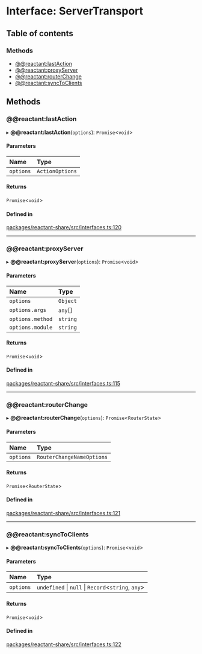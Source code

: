 # Interface: ServerTransport

## Table of contents

### Methods

- [@@reactant:lastAction](ServerTransport.md#@@reactant:lastaction)
- [@@reactant:proxyServer](ServerTransport.md#@@reactant:proxyserver)
- [@@reactant:routerChange](ServerTransport.md#@@reactant:routerchange)
- [@@reactant:syncToClients](ServerTransport.md#@@reactant:synctoclients)

## Methods

### @@reactant:lastAction

▸ **@@reactant:lastAction**(`options`): `Promise`<`void`\>

#### Parameters

| Name | Type |
| :------ | :------ |
| `options` | `ActionOptions` |

#### Returns

`Promise`<`void`\>

#### Defined in

[packages/reactant-share/src/interfaces.ts:120](https://github.com/unadlib/reactant/blob/f9546913/packages/reactant-share/src/interfaces.ts#L120)

___

### @@reactant:proxyServer

▸ **@@reactant:proxyServer**(`options`): `Promise`<`void`\>

#### Parameters

| Name | Type |
| :------ | :------ |
| `options` | `Object` |
| `options.args` | `any`[] |
| `options.method` | `string` |
| `options.module` | `string` |

#### Returns

`Promise`<`void`\>

#### Defined in

[packages/reactant-share/src/interfaces.ts:115](https://github.com/unadlib/reactant/blob/f9546913/packages/reactant-share/src/interfaces.ts#L115)

___

### @@reactant:routerChange

▸ **@@reactant:routerChange**(`options`): `Promise`<`RouterState`\>

#### Parameters

| Name | Type |
| :------ | :------ |
| `options` | `RouterChangeNameOptions` |

#### Returns

`Promise`<`RouterState`\>

#### Defined in

[packages/reactant-share/src/interfaces.ts:121](https://github.com/unadlib/reactant/blob/f9546913/packages/reactant-share/src/interfaces.ts#L121)

___

### @@reactant:syncToClients

▸ **@@reactant:syncToClients**(`options`): `Promise`<`void`\>

#### Parameters

| Name | Type |
| :------ | :------ |
| `options` | `undefined` \| ``null`` \| `Record`<`string`, `any`\> |

#### Returns

`Promise`<`void`\>

#### Defined in

[packages/reactant-share/src/interfaces.ts:122](https://github.com/unadlib/reactant/blob/f9546913/packages/reactant-share/src/interfaces.ts#L122)
